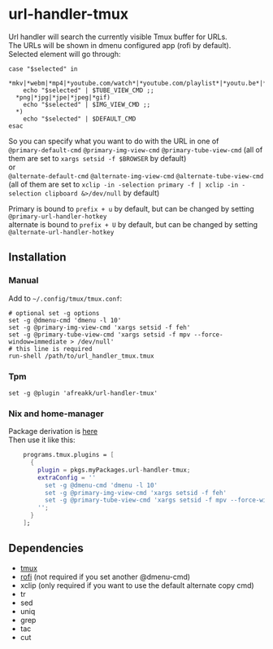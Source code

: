 # url-handler-tmux

Url handler will search the currently visible Tmux buffer for URLs.  
The URLs will be shown in dmenu configured app (rofi by default).  
Selected element will go through:

```
case "$selected" in
  *mkv|*webm|*mp4|*youtube.com/watch*|*youtube.com/playlist*|*youtu.be*|*hooktube.com*|*bitchute.com*|*videos.lukesmith.xyz*)
    echo "$selected" | $TUBE_VIEW_CMD ;;
  *png|*jpg|*jpe|*jpeg|*gif)
    echo "$selected" | $IMG_VIEW_CMD ;;
  *)
    echo "$selected" | $DEFAULT_CMD
esac
```

So you can specify what you want to do with the URL in one of  
`@primary-default-cmd` `@primary-img-view-cmd` `@primary-tube-view-cmd` (all of them are set to `xargs setsid -f $BROWSER` by default)  
or  
`@alternate-default-cmd` `@alternate-img-view-cmd` `@alternate-tube-view-cmd` (all of them are set to `xclip -in -selection primary -f | xclip -in -selection clipboard &>/dev/null` by default)

Primary is bound to `prefix + u` by default, but can be changed by setting `@primary-url-handler-hotkey`  
alternate is bound to `prefix + U` by default, but can be changed by setting `@alternate-url-handler-hotkey`

## Installation

### Manual

Add to `~/.config/tmux/tmux.conf`:

```tmux
# optional set -g options
set -g @dmenu-cmd 'dmenu -l 10'
set -g @primary-img-view-cmd 'xargs setsid -f feh'
set -g @primary-tube-view-cmd 'xargs setsid -f mpv --force-window=immediate > /dev/null'
# this line is required
run-shell /path/to/url_handler_tmux.tmux
```

### Tpm

```tmux
set -g @plugin 'afreakk/url-handler-tmux'
```

### Nix and home-manager

Package derivation is [here](https://github.com/afreakk/mynixrepo)  
Then use it like this:

```nix
    programs.tmux.plugins = [
      {
        plugin = pkgs.myPackages.url-handler-tmux;
        extraConfig = ''
          set -g @dmenu-cmd 'dmenu -l 10'
          set -g @primary-img-view-cmd 'xargs setsid -f feh'
          set -g @primary-tube-view-cmd 'xargs setsid -f mpv --force-window=immediate'
        '';
      }
    ];
```

## Dependencies

-   [tmux](https://github.com/tmux/tmux)
-   [rofi](https://github.com/davatorium/rofi) (not required if you set another @dmenu-cmd)
-   xclip (only required if you want to use the default alternate copy cmd)
-   tr
-   sed
-   uniq
-   grep
-   tac
-   cut
